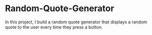 # Random-Quote-Generator
In this project, I  build a random quote generator that displays a random quote to the user every time they press a button. 
